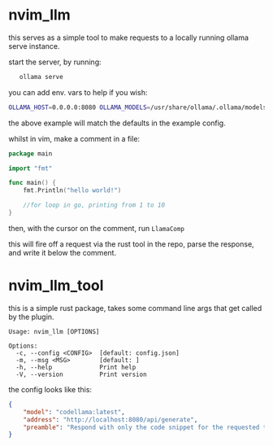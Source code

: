 # nvim_llm

this serves as a simple tool to make requests to a locally running ollama serve instance.


start the server, by running:
```bash
   ollama serve
```

you can add env. vars to help if you wish:

```bash
OLLAMA_HOST=0.0.0.0:8080 OLLAMA_MODELS=/usr/share/ollama/.ollama/models ollama serve
```

the above example will match the defaults in the example config.

whilst in vim, make a comment in a file:


```go
package main

import "fmt"

func main() {
    fmt.Println("hello world!")

    //for loop in go, printing from 1 to 10
}
```

then, with the cursor on the comment, run ```LlamaComp```

this will fire off a request via the rust tool in the repo, parse the response, and write it below the comment.


# nvim_llm_tool

this is a simple rust package, takes some command line args that get called by the plugin.
```
Usage: nvim_llm [OPTIONS]

Options:
  -c, --config <CONFIG>  [default: config.json]
  -m, --msg <MSG>        [default: ]
  -h, --help             Print help
  -V, --version          Print version
  ```

the config looks like this:
```json
{
    "model": "codellama:latest",
    "address": "http://localhost:8080/api/generate",
    "preamble": "Respond with only the code snippet for the requested task. Do not include package declarations, import statements, or any extra text that is not part of the core code. If explanations are necessary, write them as inline comments in the code itself. Do not wrap the code in backticks, markdown,code block, or any other formatting."
}
```
